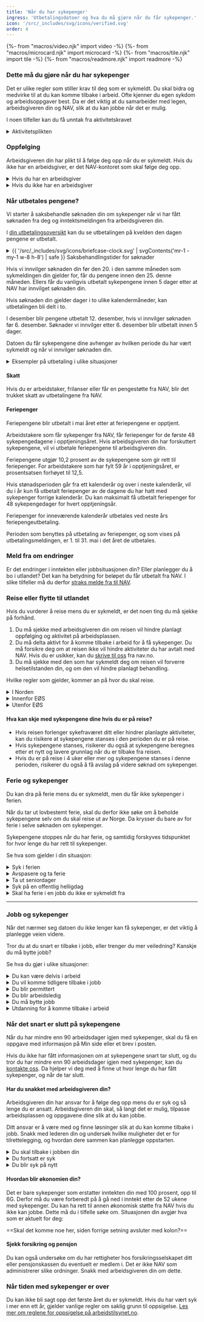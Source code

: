 ```yaml
---
title: 'Når du har sykepenger'
ingress: 'Utbetalingsdatoer og hva du må gjøre når du får sykepenger.'
icon: '/src/_includes/svg/icons/verified.svg'
order: 4
---
```

{%- from "macros/video.njk" import video -%}
{%- from "macros/microcard.njk" import microcard -%}
{%- from "macros/tile.njk" import tile -%}
{%- from "macros/readmore.njk" import readmore -%}

### Dette må du gjøre når du har sykepenger

Det er ulike regler som stiller krav til deg som er sykmeldt. Du skal bidra og medvirke til at du kan komme tilbake i arbeid. Ofte kjenner du egen sykdom og arbeidsoppgaver best. Da er det viktig at du samarbeider med legen, arbeidsgiveren din og NAV, slik at du kan jobbe når det er mulig. 

I noen tilfeller kan du få unntak fra aktivitetskravet

<details class="readmore">
  <summary>Aktivitetsplikten</summary>
  {% prose "py-2 pl-5 ml-5 translate-x-px border-l-2 border-slate-400" %}
 Som sykmeldt har du plikt til å være i arbeid eller annen arbeidsrettet aktivitet hvis det er mulig. Dette kalles for aktivitetskravet.

I noen tilfeller kan du få unntak fra aktivitetskravet:

1. Hvis det er alvorlige medisinske grunner til at du ikke kan være i aktivitet. Den som sykmelder deg må i tilfelle dokumentere dette ved å gi utfyllende medisinske opplysninger i sykmeldingen.
2. Hvis det ikke er mulig å gjennomføre aktiviteter på arbeidsplassen. Arbeidsgiveren din må i så fall begrunne dette i oppfølgingsplanen som sendes til legen og NAV.

{{ video({ 
  title: 'Hva innebærer aktivitetsplikten?', 
  duration: '2,5 min', 
  image: '/assets/images/video-aktivitetsplikt.webp' 
}) }}

Du må ta imot tilbud om utredning, behandling og tilrettelegging. Dette kalles for medvirkningsplikten.

Aktivitetskravet og medvirkningsplikten gjelder i hele sykefraværet:

* Innen 4 uker skal du og arbeidsgiveren din lage en oppfølgingsplan som beskriver hvordan du kan komme raskest mulig tilbake til jobb.
* Hvis du ikke er i arbeid eller annen arbeidsrettet aktivitet innen 8 uker må NAV vurdere om du oppfyller aktivitetskravet.
* Hvis sykmeldingen er kortere enn 12 uker, vurderer vi arbeidsuførheten din opp mot det yrket du har. Hvis sykefraværet blir langvarig, vurderer vi også om det er mulig for deg å jobbe i andre yrker.

Du må ta imot tilbud om utredning, behandling og tilrettelegging. Dette kalles for [medvirkningsplikten](#).

Aktivitetskravet og medvirkningsplikten gjelder i hele sykefraværet:

* Innen 4 uker skal du og arbeidsgiveren din lage en [oppfølgingsplan](#) som beskriver hvordan du kan komme raskest mulig tilbake til jobb.
* Hvis du ikke er i arbeid eller annen arbeidsrettet aktivitet innen 8 uker må NAV vurdere om du oppfyller aktivitetskravet.
* Hvis sykmeldingen er kortere enn 12 uker, vurderer vi arbeidsuførheten din opp mot det yrket du har. Hvis sykefraværet blir langvarig, vurderer vi også om det er mulig for deg å jobbe i andre yrker.

{{ video({ 
  title: 'Hvordan bruker vi oppfølgingsplanen?', 
  duration: '1,5 min', 
  image: '/assets/images/video-oppfolgingsplan.webp' 
}) }}

For at du fortsatt skal få sykepenger, er hovedregelen at du må være i aktivitet som har med arbeid å gjøre. Det vil si at du er delvis i jobb samtidig som du er sykmeldt.

Du kan enten gjøre noen av de vanlige arbeidsoppgavene dine, eller du kan gjøre annet arbeid på arbeidsplassen. Du og arbeidsgiveren din kan få hjelp fra en [nøytral ekspert](#) med kompetanse på sykefravær og arbeidsmiljø.

Det er viktig at du har god dialog med den som har sykmeldt deg om hva som skal til for at du kan jobbe litt. Legen skal alltid vurdere om det er alvorlige medisinske grunner til at du må være borte fra arbeidet, både ved første sykmelding og senere. Hvis du kan utføre noen av de vanlige arbeidsoppgavene dine, skal du ha [gradert sykmelding](#).

Hvis du jobber noen timer, registrerer du dem i søknaden om sykepenger. Sykepengene dine vil bli gradert ut ifra hvor mye du jobber.

Det samme gjelder hvis du starter i ny jobb mens du er sykmeldt.
  {% endprose %}
</details>

### Oppfølging
Arbeidsgiveren din har plikt til å følge deg opp når du er sykmeldt. Hvis du ikke har en arbeidsgiver, er det NAV-kontoret som skal følge deg opp.

<div class="accordion">
  <details>
    <summary>Hvis du har en arbeidsgiver</summary>
    {% prose "py-2 pl-5 -ml-5 -translate-x-px border-l-2 border-slate-400" %}
Aktivitetsplikten din henger nært sammen med arbeidsgiverens plikt og muligheter for tilrettelegging. Hvis det ikke er mulig for arbeidsgiveren din å tilpasse arbeidsplassen eller oppgavene slik at du kan jobbe, må arbeidsgiveren dokumentere dette i [oppfølgingsplanen](#) som sendes til NAV.

##### Sykefraværsoppfølging fra arbeidsgiveren
Arbeidsgiveren har hovedansvaret for å gjøre tilpasninger og følge deg opp på arbeidsplassen. Derfor er det viktig at dere har tett kontakt mens du er sykmeldt.

Arbeidsgiveren din har plikt til å legge arbeidet til rette for deg så langt det er mulig. Du har plikt til å samarbeide om å finne løsninger som gjør at sykefraværet ikke blir unødvendig langt. Du må være innstilt på å gjøre annet passende arbeid hvis det ikke er mulig for deg å gjøre de vanlige arbeidsoppgavene. 

Dette er de viktigste aktivitetene:  

* Innen **4 uker**: Arbeidsgiveren din skal ta initiativ til å utarbeide en [oppfølgingsplan](#) sammen med deg. Du skal godkjenne planen, og den som har sykmeldt deg skal ha kopi av planen når den er utarbeidet.
* Innen **7 uker**: Arbeidsgiveren din skal innkalle deg til [dialogmøte 1](#). Ved behov kan andre også delta, som for eksempel den som har sykmeldt deg, bedriftshelsetjenesten, NAV og tillitsvalgt eller verneombud. Du må være enig hvis den som har sykmeldt deg skal innkalles.
* **8 uker**: NAV og den som sykmelder deg skal vurdere om du kan være delvis i arbeid, eventuelt med tilpasninger på arbeidsplassen.
* Innen **6 måneder**: NAV skal innkalle deg til [dialogmøte 2](#) sammen med arbeidsgiveren din og eventuelt med den som har sykmeldt deg.

NAV kan hjelpe deg og arbeidsgiveren din med å finne mulighetene for tilrettelagt arbeid. Hvis du ønsker bistand fra NAV kan du be om et dialogmøte med oss.

Les mer om [reglene for oppfølging av sykmeldte](#). 

Hvis arbeidsforholdet avsluttes mens du er sykmeldt, er det viktig at du gir beskjed til NAV. Da vil NAV-kontoret gi deg den veiledningen og oppfølgingen du trenger.


{{ video({ 
  title: 'Hva skjer i dialogmøtet som NAV innkaller til?', 
  duration: '1,5 min', 
  image: '/assets/images/video-dialogmote.webp' 
}) }}
    {% endprose %}
  </details>

  <details>
    <summary>Hvis du ikke har en arbeidsgiver</summary>
    {% prose "py-2 pl-5 -ml-5 -translate-x-px border-l-2 border-slate-400" %}
Hvis du ikke har en arbeidsgiver, er det NAV-kontoret du holder kontakt med. Du får derfor en aktivitetsplan med NAV hvis sykefraværet blir langvarig. I [den digitale aktivitetsplanen](#) som du kan opprette på nav.no, kan du kommunisere direkte med NAV-veilederen din.
    {% endprose %}
  </details>
</div>

### Når utbetales pengene?
Vi starter å saksbehandle søknaden din om sykepenger når vi har fått søknaden fra deg og inntektsmeldingen fra arbeidsgiveren din.

I [din utbetalingsoversikt](#) kan du se utbetalingen på kvelden den dagen pengene er utbetalt.

<details class="expander">
  <summary>
    {{ '/src/_includes/svg/icons/briefcase-clock.svg' | svgContents('mr-1 -my-1 w-8 h-8') | safe }}
    <span>Saksbehandlingstider for søknader</span>
  </summary>
  {% prose %}

#### Saksbehandlingstider for søknader
Saksbehandlingstiden er tiden fra vi får søknaden din og til vi har gjort et vedtak. Husk at vi trenger all nødvendig dokumentasjon for å behandle søknaden din. 

Det gjelder også inntektsmeldingen fra arbeidsgiveren din.

| Saken gjelder	| Forventet saksbehandlingstid |
| ------------- | ---------------------------- |
| Førstegangssøknad |	4 uker |
| Forlengelse |	3 uker |
| Utenlandsk sykmelding - førstegangssøknad |	10 uker |
| Utenlandsk sykmelding - forlengelse |	10 uker |
| Arbeidsgiver godtar ikke sykmeldingen (bestridelse) |	6 måneder |

#### Saksbehandlingstid for klage og anke
Har du fått et vedtak fra oss som du mener er feil? Da kan du klage til NAV-enheten som skrev vedtaket. De vil vurdere saken din på nytt. Hvis de ikke er enig i klagen din, sender de den videre til NAV Klageinstans.

| Saken gjelder | Forventet saksbehandlingstid |
| ------------- | ---------------------------- |
| Klage til NAV-enhet | 12 uker |
| Klage til NAV Klageinstans |	12 uker |
| Anke til NAV Klageinstans |	12 uker |
  {% endprose %}
</details>

Hvis vi innvilger søknaden din før den 20. i den samme måneden som sykmeldingen din gjelder for, får du pengene innen den 25. denne måneden. Ellers får du vanligvis utbetalt sykepengene innen 5 dager etter at NAV har innvilget søknaden din. 

Hvis søknaden din gjelder dager i to ulike kalendermåneder, kan utbetalingen bli delt i to. 

I desember blir pengene utbetalt 12. desember, hvis vi innvilger søknaden før 6. desember. Søknader vi innvilger etter 6. desember blir utbetalt innen 5 dager. 

Datoen du får sykepengene dine avhenger av hvilken periode du har vært sykmeldt og når vi innvilger søknaden din. 

<details class="readmore">
  <summary>Eksempler på utbetaling i ulike situasjoner</summary>
  {% prose "py-2 pl-5 ml-5 translate-x-px border-l-2 border-slate-400" %}

##### Eksempel 1 
Du er sykmeldt fra 1. april til 14. april. Vi innvilger søknaden din 15. april. Da får du sykepenger for hele perioden 25. april. 

Hvis vi innvilger søknaden din etter den 20. i måneden, får du som regel pengene innen 5 dager. 

##### Eksempel 2 
Du er sykmeldt fra 15. april til 25. april. Vi innvilger søknaden din 28. april. Da får du som regel sykepenger for hele perioden innen 5 dager etter 28. april, altså innen 2. mai. 

Hvis vi innvilger søknaden din etter den måneden søknaden gjelder for, får du som regel pengene innen fem dager. 

##### Eksempel 3 
Du er sykmeldt fra 28. februar til 15. mars. Vi innvilger søknaden din 18. mai. Da får du som regel sykepenger for hele perioden innen 5 dager etter 18. mai, altså innen 23. mai. 

##### Eksempel 4 
Du er sykmeldt fra 25. mars til 5. april. Vi innvilger søknaden din 7. april. Da får du som regel sykepenger for 25.-31. mars innen 5 dager etter 7. april, altså innen 12. april. Du får sykepenger for 1.-5. april den 25. april.     {% endprose %}
</details>

#### Skatt

Hvis du er arbeidstaker, frilanser eller får en pengestøtte fra NAV, blir det trukket skatt av utbetalingene fra NAV.

#### Feriepenger

Feriepengene blir utbetalt i mai året etter at feriepengene er opptjent. 

Arbeidstakere som får sykepenger fra NAV, får feriepenger for de første 48 sykepengedagene i opptjeningsåret. Hvis arbeidsgiveren din har forskuttert sykepengene, vil vi utbetale feriepengene til arbeidsgiveren din. 

Feriepengene utgjør 10,2 prosent av de sykepengene som gir rett til feriepenger. For arbeidstakere som har fylt 59 år i opptjeningsåret, er prosentsatsen forhøyet til 12,5. 

Hvis stønadsperioden går fra ett kalenderår og over i neste kalenderår, vil du i år kun få utbetalt feriepenger av de dagene du har hatt med sykepenger forrige kalenderår. Du kan maksimalt få utbetalt feriepenger for 48 sykepengedager for hvert opptjeningsår. 

Feriepenger for inneværende kalenderår utbetales ved neste års feriepengeutbetaling. 

Perioden som benyttes på utbetaling av feriepenger, og som vises på utbetalingsmeldingen, er 1. til 31. mai i det året de utbetales.

### Meld fra om endringer

Er det endringer i inntekten eller jobbsituasjonen din? Eller planlegger du å bo i utlandet? Det kan ha betydning for beløpet du får utbetalt fra NAV. I slike tilfeller må du derfor [straks melde fra til NAV](#).

### Reise eller flytte til utlandet

Hvis du vurderer å reise mens du er sykmeldt, er det noen ting du må sjekke på forhånd.

1. Du må sjekke med arbeidsgiveren din om reisen vil hindre planlagt oppfølging og aktivitet på arbeidsplassen. 
2. Du må delta aktivt for å komme tilbake i arbeid for å få sykepenger. Du må forsikre deg om at reisen ikke vil hindre aktiviteter du har avtalt med NAV. Hvis du er usikker, kan du [skrive til oss](#) fra nav.no.
3. Du må sjekke med den som har sykmeldt deg om reisen vil forverre helsetilstanden din, og om den vil hindre planlagt behandling.

Hvilke regler som gjelder, kommer an på hvor du skal reise.

<div class="accordion">
  <details>
    <summary>I Norden</summary>
    {% prose "py-2 pl-5 -ml-5 -translate-x-px border-l-2 border-slate-400" %}
Hvis du skal reise innenfor Norden, trenger du ikke søke om sykepenger, men du må sjekke at reisen er forenelig med pliktene du har som sykmeldt.
    {% endprose %}
  </details>

  <details>
    <summary>Innenfor EØS</summary>
    {% prose "py-2 pl-5 -ml-5 -translate-x-px border-l-2 border-slate-400" %}
Hvis du er EØS-borger og skal reise til et land innenfor EØS, trenger du ikke søke NAV på forhånd, men du må sjekke at reisen er forenelig med pliktene du har som sykmeldt.

Hvis du ikke er statsborger i et EU/EØS-land, må du søke om å beholde sykepenger hvis du reiser utenfor Norden.

Hvis du er statsborger i et land utenfor EU/EØS, må du benytte søknaden på papir.
    {% endprose %}
  </details>

  <details>
    <summary>Utenfor EØS</summary>
    {% prose "py-2 pl-5 -ml-5 -translate-x-px border-l-2 border-slate-400" %}
Hvis du reiser utenfor EØS, har du i utgangspunktet ikke rett til sykepenger. Du kan likevel søke NAV om å få beholde sykepengene i 4 uker i løpet av en 12 måneders periode. Hvis du vil være sikker på svaret, bør du søke før du reiser. Gå til søknad om å beholde sykepenger utenfor EØS.
    {% endprose %}
  </details>
</div>

#### Hva kan skje med sykepengene dine hvis du er på reise?

* Hvis reisen forlenger sykefraværet ditt eller hindrer planlagte aktiviteter, kan du risikere at sykepengene stanses i den perioden du er på reise.
* Hvis sykepengene stanses, risikerer du også at sykepengene beregnes etter et nytt og lavere grunnlag når du er tilbake fra reisen.
* Hvis du er på reise i 4 uker eller mer og sykepengene stanses i denne perioden, risikerer du også å få avslag på videre søknad om sykepenger.

### Ferie og sykepenger
Du kan dra på ferie mens du er sykmeldt, men du får ikke sykepenger i ferien. 

Når du tar ut lovbestemt ferie, skal du derfor ikke søke om å beholde sykepengene selv om du skal reise ut av Norge. Da krysser du bare av for ferie i selve søknaden om sykepenger.

Sykepengene stoppes når du har ferie, og samtidig forskyves tidspunktet for hvor lenge du har rett til sykepenger.

Se hva som gjelder i din situasjon:

<div class="accordion">
  <details>
    <summary>Syk i ferien</summary>
    {% prose "py-2 pl-5 -ml-5 -translate-x-px border-l-2 border-slate-400" %}
Hvis du har begynt ferien og blir syk, kan du ha rett til å få utsatt ferien. Dette må du avtale med arbeidsgiveren din. Hvis ferien blir utsatt, krysser du nei på spørsmålet om du har hatt ferie. Blir ikke ferien utsatt og du har ferie som avtalt, krysser du ja på spørsmålet om du har hatt ferie.

Er du delvis sykmeldt? Du krysser ja på spørsmålet om ferie hvis du har avtalt ferie i perioden. Som delvis sykmeldt kan du ikke utsette avtalt ferie.

Det er ikke mulig å ta ut ferie de dagene du skulle arbeidet og få utbetalt sykepenger for de andre.

#### Er du lærer?
Som lærer har du normalt ferie i hele juli. Fridager før og etter juli er avspasering. Fridager i forbindelse med påske, vinterferie og høstferie er avspasering. Hvis du blir syk i juli og ikke kan ta ferie som planlagt fordi du er syk, kan du utsette ferien. Det gjelder uansett om du er syk før ferien eller blir syk i ferien. Hvis du skal utsette ferien, må du avtale det med arbeidsgiveren din. Du har rett til sykepenger de dagene du avspaserer, og du skal ikke krysse av for at du har ferie på avspaseringsdagene.

#### Er du selvstendig næringsdrivende eller frilanser?
Selvstendig næringsdrivende og frilansere har ikke rett til lovbestemt ferie slik som arbeidstakere. Hvis du planlegger å [reise til et land utenfor EØS, kan du lese mer om det her](#).
    {% endprose %}
  </details>

  <details>
    <summary>Avspasere og ta ferie</summary>
    {% prose "py-2 pl-5 -ml-5 -translate-x-px border-l-2 border-slate-400" %}
Avspasering er ikke ferie. Avspasering er opptjent fritid. Hvis fridagene du har er avspasering, krysser du nei på spørsmålet om du har hatt ferie. Noen har både avspasering og feriedager i forbindelse med en ferieperiode. For dagene du avspaserer, krysser du nei på spørsmålet om ferie. For dagene du har ferie, krysser du ja på spørsmålet. Er du usikker på om fridagene er ferie eller ikke, bør du snakke med arbeidsgiveren din.
    {% endprose %}
  </details>

  <details>
    <summary>Ta ut seniordager</summary>
    {% prose "py-2 pl-5 -ml-5 -translate-x-px border-l-2 border-slate-400" %}
Seniordager er tjenestefri og ikke ferie. Er du syk på seniordager, krysser du nei på spørsmålet om ferie. Du vil få sykepenger for de dagene.
    {% endprose %}
  </details>

  <details>
    <summary>Syk på en offentlig helligdag</summary>
    {% prose "py-2 pl-5 -ml-5 -translate-x-px border-l-2 border-slate-400" %}
En offentlig helligdag hvor man normalt har fri, er ikke en feriedag. Du skal derfor krysse nei på spørsmålet om ferie. Hvis du likevel har avtalt ferie i en periode der det er én eller flere helligdager, skal du krysse ja på spørsmålet om ferie.
    {% endprose %}
  </details>


  <details>
    <summary>Skal ha ferie i en jobb du ikke er sykmeldt fra</summary>
    {% prose "py-2 pl-5 -ml-5 -translate-x-px border-l-2 border-slate-400" %}
Har du flere jobber, men er ikke sykmeldt fra alle? Hvis du bare skal ha ferie fra den arbeidsplassen du ikke er sykmeldt fra, skal du krysse nei på spørsmålet om du har hatt ferie.
    {% endprose %}
  </details>
</div>

***


### Jobb og sykepenger

Når det nærmer seg datoen du ikke lenger kan få sykepenger, er det viktig å planlegge veien videre.

Tror du at du snart er tilbake i jobb, eller trenger du mer veiledning? Kanskje du må bytte jobb? 

Se hva du gjør i ulike situasjoner:

<div class="accordion">
  <details>
    <summary>Du kan være delvis i arbeid</summary>
    {% prose "py-2 pl-5 -ml-5 -translate-x-px border-l-2 border-slate-400" %}
Hvis du kan være delvis i arbeid, skal du bli delvis sykmeldt. Hensikten er å holde kontakten med arbeidsplassen og bruke de mulighetene du har til å jobbe – hvis det er medisinsk forsvarlig.

Den som sykmelder deg skal alltid vurdere om du kan jobbe. Ofte kan det være behov for å tilrettelegge arbeidet.
    {% endprose %}
  </details>

  <details>
    <summary>Du vil komme tidligere tilbake i jobb</summary>
    {% prose "py-2 pl-5 -ml-5 -translate-x-px border-l-2 border-slate-400" %}
Du kan begynne å jobbe før sykmeldingsperioden er utløpt, og du trenger ikke gi beskjed til NAV på forhånd. Det er heller ikke nødvendig å be legen om friskmelding. Du avtaler oppstart med arbeidsgiveren din.

#### Du er forsikret
Hvis du er 100 prosent sykmeldt, er du dekket av yrkesskadeforsikringen hvis du begynner å jobbe igjen før sykmeldingsperioden er over. Forutsetningen er at arbeidsgiveren din kan bekrefte at dere har avtalt at du skal begynne å jobbe igjen. Det er ikke noen spesielle krav til hvordan bekreftelsen gis. Hvis det oppstår en sak, holder det at arbeidsgiveren din bekrefter overfor oss at dere har avtalt at du har begynt å jobbe igjen. Bekreftelsen kan gis både skriftlig og muntlig.
    {% endprose %}
  </details>

  <details>
    <summary>Du blir permittert</summary>
    {% prose "py-2 pl-5 -ml-5 -translate-x-px border-l-2 border-slate-400" %}

#### Hvis du er 100 prosent sykmeldt
Du kan bli permittert selv om du er 100 prosent sykmeldt. Da får du fortsatt sykepenger fra NAV, maksimalt 6 ganger grunnbeløpet i folketrygden.

Hvis du fremdeles er permittert når du blir friskmeldt, får du som hovedregel lønn fra arbeidsgiveren din de 15 første dagene. Deretter kan du ha rett til dagpenger.

{{ tile({ title: 'Dagpenger', mark: 'bg-green-400', kicker: ['Pengestøtte'] }) }}

Du må ha sykmelding fra lege for å få sykepenger når du er permittert. Du kan ikke bruke egenmelding.

Er du bare delvis permittert? Siden du er 100 prosent sykmeldt før du ble permittert, trenger du kun én sykmelding som arbeidstaker.

Dette må du gjøre:

1. Vi trenger en kopi av permitteringsvarselet du har fått av arbeidsgiveren din, slik at vi kan beregne sykepengene dine riktig. Du kan levere permitteringsvarselet ved å [laste det opp digitalt](#) eller [sende det i posten](#).
2. Du sender sykmeldingen til oss fra [Ditt sykefravær](#) på nav.no.
3. Den siste dagen i sykmeldingsperioden får du en SMS om at du kan fylle ut søknaden om sykepenger.
4. Arbeidsgiveren din må sende en inntektsmelding som brukes til å beregne sykepengene dine.
5. Når du blir friskmeldt, registrerer du deg som arbeidssøker og søker om dagpenger. Du får tidligst dagpenger fra når du har registrert deg og levert søknad. Hvis du får problemer med registreringen, kan du bruke [Skriv til oss](#).

#### Hvis du er delvis sykmeldt
Du kan bli permittert fra den delen av jobben som du ikke er sykmeldt fra. Etter at arbeidsgiveren din har betalt deg lønn i 15 dager, kan du ha rett til dagpenger for den delen du ikke er sykmeldt, men bare hvis du er 50 prosent sykmeldt eller mindre.

Er du sykmeldt mer enn 50 prosent, kan du ikke få dagpenger i kombinasjon med sykepenger. Da får du sykepenger for de prosentene du er sykmeldt.
 
Er du bare delvis permittert? Be legen om å få to sykmeldinger. De to sykmeldingene fører til hver sin søknad om sykepenger – én som arbeidstaker og én som permittert. Vi trenger de to ulike søknadene for å beregne sykepengene dine riktig.

Dette må du gjøre:
1. Vi trenger en kopi av permitteringsvarselet du har fått av arbeidsgiveren din, slik at vi kan beregne sykepengene dine riktig. Du kan levere permitteringsvarselet ved å [laste det opp digitalt](#) eller [sende det i posten](#).
2. Du sender sykmeldingen til oss fra [Ditt sykefravær](#) på nav.no.
3. Den siste dagen i sykmeldingsperioden får du en SMS om at du kan fylle ut søknaden om sykepenger.
4. Arbeidsgiveren din må sende en inntektsmelding som brukes til å beregne sykepengene dine.
5. Når permitteringen starter, kan du registrere deg som arbeidssøker og søke om dagpenger. Du får tidligst dagpenger fra når du har registrert deg og levert søknad. Hvis du får problemer med registreringen, kan du bruke [Skriv til oss](#).

{{ tile({ title: 'Dagpenger', mark: 'bg-green-400', kicker: ['Pengestøtte'] }) }}

    {% endprose %}
  </details>

  <details>
    <summary>Du blir arbeidsledig</summary>
    {% prose "py-2 pl-5 -ml-5 -translate-x-px border-l-2 border-slate-400" %}

#### Hvis du er 100 prosent sykmeldt

Du kan fortsatt ha rett til sykepenger hvis du blir arbeidsledig under sykmeldingsperioden. Da får du fortsatt sykepenger fra NAV, maksimalt 6 ganger grunnbeløpet i folketrygden.

Det er NAV som skal ta over oppfølgingsansvaret når du ikke lenger har en arbeidsgiver.

Hvis du fremdeles er arbeidsledig når du blir friskmeldt, kan du ha rett til dagpenger.

{{ tile({ title: 'Dagpenger', mark: 'bg-green-400', kicker: ['Pengestøtte'] }) }}

Er du bare delvis arbeidsledig? Be legen om å få to sykmeldinger hvis du er sykmeldt både fra jobben din og fra å være arbeidssøker. De to sykmeldingene fører til hver sin søknad om sykepenger – én som arbeidstaker og én som arbeidsledig. Vi trenger de to ulike søknadene for å beregne sykepengene dine riktig. Arbeidsgiveren din må sende oss inntektsmelding.

Dette må du gjøre:

1. Du sender sykmeldingen til oss fra [Ditt sykefravær](#) på nav.no.
2. Den siste dagen i sykmeldingsperioden får du en SMS om at du kan fylle ut søknaden om sykepenger.
3. Send beskjed til oss om at du har blitt arbeidsledig. [Send beskjed til NAV](#).
4. Når du blir friskmeldt, registrerer du deg som arbeidssøker og søker om dagpenger. Du får tidligst dagpenger fra når du har registrert deg og levert søknad. Hvis du får problemer med registreringen, kan du bruke [Skriv til oss](#).

#### Hvis du er delvis sykmeldt

For å få en kombinasjon av sykepenger og dagpenger, kan du ikke være mer enn 50 prosent sykmeldt. Det er NAV som skal ta over oppfølgingsansvaret når du ikke lenger har en arbeidsgiver.

Er du bare delvis arbeidsledig? Be legen om å få to sykmeldinger hvis du er sykmeldt både fra jobben din og fra å være arbeidssøker. De to sykmeldingene fører til hver sin søknad om sykepenger – én som arbeidstaker og én som arbeidsledig. Vi trenger de to ulike søknadene for å beregne sykepengene dine riktig. Arbeidsgiveren din må sende oss inntektsmelding.

Dette må du gjøre:

1. Du sender sykmeldingen til oss fra [Ditt sykefravær](#) på nav.no.
2. Den siste dagen i sykmeldingsperioden får du en SMS om at du kan fylle ut søknaden om sykepenger.
3. Send beskjed til oss om at du har blitt arbeidsledig. [Send beskjed til NAV](#).

Du må registrere deg som arbeidssøker og søke om dagpenger. Du får tidligst dagpenger fra når du har registrert deg og levert søknad. Hvis du får problemer med registreringen, kan du bruke [Skriv til oss](#).

{{ tile({ title: 'Dagpenger', mark: 'bg-green-400', kicker: ['Pengestøtte'] }) }}
    {% endprose %}
  </details>

  <details>
    <summary>Du må bytte jobb</summary>
    {% prose "py-2 pl-5 -ml-5 -translate-x-px border-l-2 border-slate-400" %}
Ofte er det mulig å fungere bedre i en annen jobb enn den man ble sykmeldt fra. Ny jobb kan være aktuelt hvis

* det er vanskelig for deg å utføre arbeidsoppgavene du hadde før du ble syk
* det er andre forhold hos arbeidsgiveren din som gjør det vanskelig for deg å fungere i jobben.

Snakk gjerne med [en av våre veiledere](#) om hva som kan gjøre det lettere for deg å komme i ny jobb.

{{ tile({ title: 'Trenger hjelp til å komme i jobb', mark: 'bg-orange-400', kicker: ['Arbeid'] }) }}

På [arbeidsplassen.no](#) finner du ledige stillinger i hele landet. Her legger du også inn eller oppdaterer CV-en din.

{{ tile({ title: 'Søker jobb', mark: 'bg-orange-400', kicker: ['Arbeid'] }) }}

Hvis alle muligheter for å komme tilbake til arbeidsplassen din er forsøkt, kan du få sykepenger i inntil 12 uker mens du søker ny jobb. Dette må skje innenfor de 52 ukene som er maksimal periode med sykepenger.

{{ tile({ title: 'Friskmelding til arbeidsformidling', mark: 'bg-orange-400', kicker: ['Hjelp til å komme i jobb'] }) }}

Hvis du leter du etter ny jobb i en kort periode, kan det være riktig å søke dagpenger. Du kan tidligst motta dagpenger fra det tidspunktet du søker om dagpenger og er registrert som arbeidssøker. 

{{ tile({ title: 'Dagpenger', mark: 'bg-green-400', kicker: ['Pengestøtte'] }) }}

    {% endprose %}
  </details>

  <details>
    <summary>Utdanning for å komme tilbake i arbeid</summary>
    {% prose "py-2 pl-5 -ml-5 -translate-x-px border-l-2 border-slate-400" %}
I noen tilfeller kan NAV godkjenne utdanningen din som et arbeidsrettet tiltak mens du får sykepenger eller arbeidsavklaringspenger.

{{ tile({ title: 'Arbeidsavklarings­penger (AAP)', mark: 'bg-green-400', kicker: ['Pengestøtte'] }) }}

Det lokale NAV-kontoret vil vurdere situasjonen og hvilke opplysninger som trengs til søknaden din. Se hvordan [du kan kontakte oss](#).
    {% endprose %}
  </details>
</div>


### Når det snart er slutt på sykepengene

Når du har mindre enn 90 arbeidsdager igjen med sykepenger, skal du få en oppgave med informasjon på Min side eller et brev i posten.

Hvis du ikke har fått informasjonen om at sykepengene snart tar slutt, og du tror du har mindre enn 90 arbeidsdager igjen med sykepenger, kan du [kontakte oss](#). Da hjelper vi deg med å finne ut hvor lenge du har fått sykepenger, og når de tar slutt.

#### Har du snakket med arbeidsgiveren din?

Arbeidsgiveren din har ansvar for å følge deg opp mens du er syk og så lenge du er ansatt. Arbeidsgiveren din skal, så langt det er mulig, tilpasse arbeidsplassen og oppgavene dine slik at du kan jobbe.

Ditt ansvar er å være med og finne løsninger slik at du kan komme tilbake i jobb. Snakk med lederen din og undersøk hvilke muligheter det er for tilrettelegging, og hvordan dere sammen kan planlegge oppstarten.

<div class="accordion">
  <details>
    <summary>Du skal tilbake i jobben din</summary>
    {% prose "py-2 pl-5 -ml-5 -translate-x-px border-l-2 border-slate-400" %}
Arbeidsgiveren din har ansvar for å følge deg opp mens du er syk og så lenge du er ansatt. Arbeidsgiveren din skal, så langt det er mulig, tilpasse arbeidsplassen og oppgavene dine slik at du kan jobbe.

Ditt ansvar er å være med og finne løsninger slik at du kan komme tilbake i jobb. Snakk med lederen din og undersøk hvilke muligheter det er for tilrettelegging, og hvordan dere sammen kan planlegge oppstarten.
    {% endprose %}
  </details>

  <details>
    <summary>Du fortsatt er syk</summary>
    {% prose "py-2 pl-5 -ml-5 -translate-x-px border-l-2 border-slate-400" %}
Hvis du ser at du ikke er frisk nok til å gå tilbake til jobb slik som før, kan det være riktig å søke om arbeidsavklaringspenger (AAP). Du må selv søke om AAP.

Du kan få AAP fra den dagen det er slutt på sykepengene, men ikke før du har søkt. Derfor er det viktig at du søker i god tid før retten din til sykepenger er brukt opp. 
    {% endprose %}
  </details>

  <details>
    <summary>Du blir syk på nytt</summary>
    {% prose "py-2 pl-5 -ml-5 -translate-x-px border-l-2 border-slate-400" %}
Det må gå 26 uker uten sykepenger eller AAP før du kan få sykepenger igjen. Ta gjerne kontakt med NAV eller snakk med veilederen din om dette.

{{ tile({ title: 'Arbeidsavklarings­penger (AAP)', mark: 'bg-green-400', kicker: ['Pengestøtte'] }) }}
    {% endprose %}
  </details>
</div>

#### Hvordan blir økonomien din? 

Det er bare sykepenger som erstatter inntekten din med 100 prosent, opp til 6G. Derfor må du være forberedt på å gå ned i inntekt etter de 52 ukene med sykepenger. Du kan ha rett til annen økonomisk støtte fra NAV hvis du ikke kan jobbe. Dette må du i tilfelle søke om. Situasjonen din avgjør hva som er aktuelt for deg:

==Skal det komme noe her, siden forrige setning avsluter med kolon?==

#### Sjekk forsikring og pensjon

Du kan også undersøke om du har rettigheter hos forsikringsselskapet ditt eller pensjonskassen du eventuelt er medlem i. Det er ikke NAV som administrerer slike ordninger. Snakk med arbeidsgiveren din om dette.

### Når tiden med sykepenger er over

Du kan ikke bli sagt opp det første året du er sykmeldt. Hvis du har vært syk i mer enn ett år, gjelder vanlige regler om saklig grunn til oppsigelse. [Les mer om reglene for oppsigelse på arbeidstilsynet.no](#).

